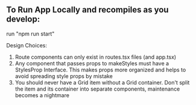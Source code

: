 ## To Run App Locally and recompiles as you develop:

run "npm run start"

Design Choices:

1. Route components can only exist in routes.tsx files (and app.tsx)
2. Any component that passes props to makeStyles must have a <ComponentName>StylesProp Interface. This makes props more organized and helps to avoid spreading style props by mistake
3. You should never have a Grid item without a Grid container. Don't split the item and its container into separate components, maintenance becomes a nightmare
